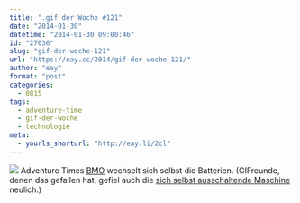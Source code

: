 ```yaml
---
title: ".gif der Woche #121"
date: "2014-01-30"
datetime: "2014-01-30 09:00:46"
id: "27036"
slug: "gif-der-woche-121"
url: "https://eay.cc/2014/gif-der-woche-121/"
author: "eay"
format: "post"
categories:
  - 0815
tags:
  - adventure-time
  - gif-der-woche
  - technologie
meta:
  - yourls_shorturl: "http://eay.li/2cl"
---
```


![](https://eay.cc/uploads/2014/bmobattery.gif) Adventure Times [BMO](http://adventuretime.wikia.com/wiki/BMO) wechselt sich selbst die Batterien. (GIFreunde, denen das gefallen hat, gefiel auch die [sich selbst ausschaltende Maschine](//eay.cc/2013/gif-der-woche-115/) neulich.)
